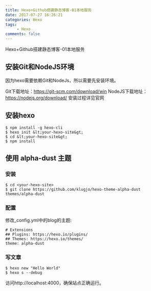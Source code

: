 ```yaml
---
title: Hexo+Github搭建静态博客-01本地服务
date: 2017-07-27 16:26:21
categories: Hexo
tags:
     - Hexo
comments: false
---
```


Hexo+Github搭建静态博客-01本地服务

<!-- more -->

## 安装Git和NodeJS环境

因为hexo需要依赖Git和NodeJs，所以需要先安装环境。

Git下载地址：https://git-scm.com/download/win
NodeJS下载地址：https://nodejs.org/download/
安装过程详见官网

## 安装hexo
```
$ npm install -g hexo-cli
$ hexo init &lt;your-hexo-site&gt;
$ cd &lt;your-hexo-site&gt;
$ npm install
```

## 使用 alpha-dust 主题
### 安装
```
$ cd <your-hexo-site>
$ git clone https://github.com/klugjo/hexo-theme-alpha-dust themes/alpha-dust
```

### 配置
修改_config.yml中的blog的主题:
```
# Extensions
## Plugins: https://hexo.io/plugins/
## Themes: https://hexo.io/themes/
theme: alpha-dust
```

### 写文章
```
$ hexo new "Hello World"
$ hexo s --debug
```

访问http://localhost:4000，确保站点正确运行。
